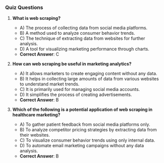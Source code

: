 ### Quiz Questions ###

1. **What is web scraping?**  
   - A) The process of collecting data from social media platforms.  
   - B) A method used to analyze consumer behavior trends.  
   - C) The technique of extracting data from websites for further analysis.  
   - D) A tool for visualizing marketing performance through charts.  
   - **Correct Answer**: C

2. **How can web scraping be useful in marketing analytics?**  
   - A) It allows marketers to create engaging content without any data.  
   - B) It helps in collecting large amounts of data from various websites to understand market trends.  
   - C) It is primarily used for managing social media accounts.  
   - D) It simplifies the process of creating advertisements.  
   - **Correct Answer**: B

3. **Which of the following is a potential application of web scraping in healthcare marketing?**  
   - A) To gather patient feedback from social media platforms only.  
   - B) To analyze competitor pricing strategies by extracting data from their websites.  
   - C) To visualize consumer behavior trends using only internal data.  
   - D) To automate email marketing campaigns without any data analysis.  
   - **Correct Answer**: B